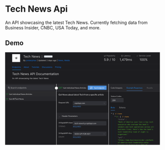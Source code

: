 # Tech News Api
An API showcasing the latest Tech News. Currently fetching data from Business Insider, CNBC, USA Today, and more.

## Demo
![alt text](https://github.com/jordanjzhao/tech-api/blob/main/demoImg/demoImg1.png)
